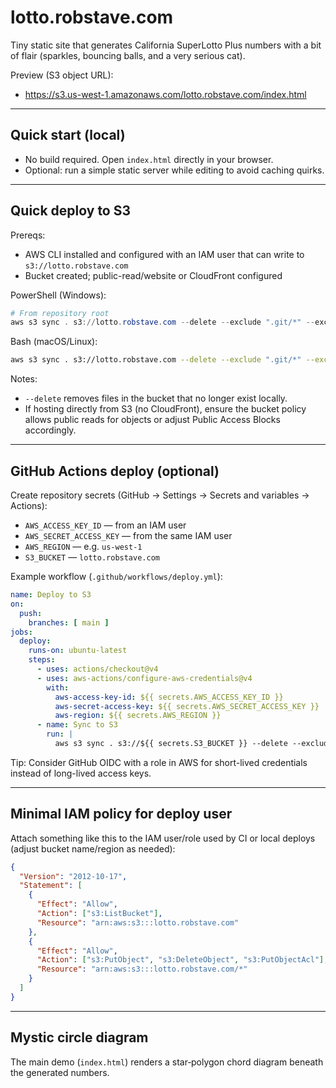 # lotto.robstave.com

Tiny static site that generates California SuperLotto Plus numbers with a bit of flair (sparkles, bouncing balls, and a very serious cat).

Preview (S3 object URL):
- https://s3.us-west-1.amazonaws.com/lotto.robstave.com/index.html

---

## Quick start (local)
- No build required. Open `index.html` directly in your browser.
- Optional: run a simple static server while editing to avoid caching quirks.

---

## Quick deploy to S3
Prereqs:
- AWS CLI installed and configured with an IAM user that can write to `s3://lotto.robstave.com`
- Bucket created; public-read/website or CloudFront configured

PowerShell (Windows):
```powershell
# From repository root
aws s3 sync . s3://lotto.robstave.com --delete --exclude ".git/*" --exclude ".github/*"
```

Bash (macOS/Linux):
```bash
aws s3 sync . s3://lotto.robstave.com --delete --exclude ".git/*" --exclude ".github/*"
```

Notes:
- `--delete` removes files in the bucket that no longer exist locally.
- If hosting directly from S3 (no CloudFront), ensure the bucket policy allows public reads for objects or adjust Public Access Blocks accordingly.

---

## GitHub Actions deploy (optional)
Create repository secrets (GitHub → Settings → Secrets and variables → Actions):
- `AWS_ACCESS_KEY_ID` — from an IAM user
- `AWS_SECRET_ACCESS_KEY` — from the same IAM user
- `AWS_REGION` — e.g. `us-west-1`
- `S3_BUCKET` — `lotto.robstave.com`

Example workflow (`.github/workflows/deploy.yml`):
```yaml
name: Deploy to S3
on:
  push:
    branches: [ main ]
jobs:
  deploy:
    runs-on: ubuntu-latest
    steps:
      - uses: actions/checkout@v4
      - uses: aws-actions/configure-aws-credentials@v4
        with:
          aws-access-key-id: ${{ secrets.AWS_ACCESS_KEY_ID }}
          aws-secret-access-key: ${{ secrets.AWS_SECRET_ACCESS_KEY }}
          aws-region: ${{ secrets.AWS_REGION }}
      - name: Sync to S3
        run: |
          aws s3 sync . s3://${{ secrets.S3_BUCKET }} --delete --exclude ".git/*" --exclude ".github/*"
```
Tip: Consider GitHub OIDC with a role in AWS for short-lived credentials instead of long-lived access keys.

---

## Minimal IAM policy for deploy user
Attach something like this to the IAM user/role used by CI or local deploys (adjust bucket name/region as needed):

```json
{
  "Version": "2012-10-17",
  "Statement": [
    {
      "Effect": "Allow",
      "Action": ["s3:ListBucket"],
      "Resource": "arn:aws:s3:::lotto.robstave.com"
    },
    {
      "Effect": "Allow",
      "Action": ["s3:PutObject", "s3:DeleteObject", "s3:PutObjectAcl"],
      "Resource": "arn:aws:s3:::lotto.robstave.com/*"
    }
  ]
}
```

---

## Mystic circle diagram
The main demo (`index.html`) renders a star‑polygon chord diagram beneath the generated numbers.
